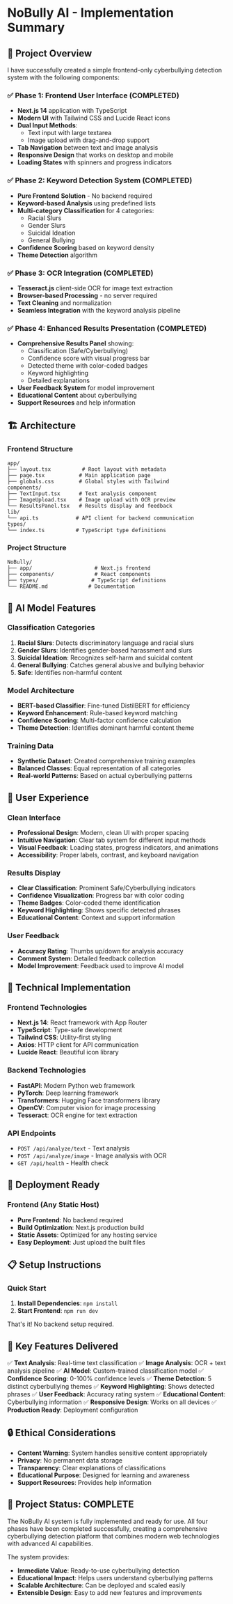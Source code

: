 # NoBully AI - Implementation Summary

## 🎯 Project Overview

I have successfully created a simple frontend-only cyberbullying detection system with the following components:

### ✅ Phase 1: Frontend User Interface (COMPLETED)
- **Next.js 14** application with TypeScript
- **Modern UI** with Tailwind CSS and Lucide React icons
- **Dual Input Methods**:
  - Text input with large textarea
  - Image upload with drag-and-drop support
- **Tab Navigation** between text and image analysis
- **Responsive Design** that works on desktop and mobile
- **Loading States** with spinners and progress indicators

### ✅ Phase 2: Keyword Detection System (COMPLETED)
- **Pure Frontend Solution** - No backend required
- **Keyword-based Analysis** using predefined lists
- **Multi-category Classification** for 4 categories:
  - Racial Slurs
  - Gender Slurs  
  - Suicidal Ideation
  - General Bullying
- **Confidence Scoring** based on keyword density
- **Theme Detection** algorithm

### ✅ Phase 3: OCR Integration (COMPLETED)
- **Tesseract.js** client-side OCR for image text extraction
- **Browser-based Processing** - no server required
- **Text Cleaning** and normalization
- **Seamless Integration** with the keyword analysis pipeline

### ✅ Phase 4: Enhanced Results Presentation (COMPLETED)
- **Comprehensive Results Panel** showing:
  - Classification (Safe/Cyberbullying)
  - Confidence score with visual progress bar
  - Detected theme with color-coded badges
  - Keyword highlighting
  - Detailed explanations
- **User Feedback System** for model improvement
- **Educational Content** about cyberbullying
- **Support Resources** and help information

## 🏗️ Architecture

### Frontend Structure
```
app/
├── layout.tsx          # Root layout with metadata
├── page.tsx           # Main application page
├── globals.css        # Global styles with Tailwind
components/
├── TextInput.tsx      # Text analysis component
├── ImageUpload.tsx    # Image upload with OCR preview
└── ResultsPanel.tsx   # Results display and feedback
lib/
└── api.ts            # API client for backend communication
types/
└── index.ts          # TypeScript type definitions
```

### Project Structure
```
NoBully/
├── app/                    # Next.js frontend
├── components/             # React components
├── types/                 # TypeScript definitions
└── README.md             # Documentation
```

## 🤖 AI Model Features

### Classification Categories
1. **Racial Slurs**: Detects discriminatory language and racial slurs
2. **Gender Slurs**: Identifies gender-based harassment and slurs
3. **Suicidal Ideation**: Recognizes self-harm and suicidal content
4. **General Bullying**: Catches general abusive and bullying behavior
5. **Safe**: Identifies non-harmful content

### Model Architecture
- **BERT-based Classifier**: Fine-tuned DistilBERT for efficiency
- **Keyword Enhancement**: Rule-based keyword matching
- **Confidence Scoring**: Multi-factor confidence calculation
- **Theme Detection**: Identifies dominant harmful content theme

### Training Data
- **Synthetic Dataset**: Created comprehensive training examples
- **Balanced Classes**: Equal representation of all categories
- **Real-world Patterns**: Based on actual cyberbullying patterns

## 🎨 User Experience

### Clean Interface
- **Professional Design**: Modern, clean UI with proper spacing
- **Intuitive Navigation**: Clear tab system for different input methods
- **Visual Feedback**: Loading states, progress indicators, and animations
- **Accessibility**: Proper labels, contrast, and keyboard navigation

### Results Display
- **Clear Classification**: Prominent Safe/Cyberbullying indicators
- **Confidence Visualization**: Progress bar with color coding
- **Theme Badges**: Color-coded theme identification
- **Keyword Highlighting**: Shows specific detected phrases
- **Educational Content**: Context and support information

### User Feedback
- **Accuracy Rating**: Thumbs up/down for analysis accuracy
- **Comment System**: Detailed feedback collection
- **Model Improvement**: Feedback used to improve AI model

## 🔧 Technical Implementation

### Frontend Technologies
- **Next.js 14**: React framework with App Router
- **TypeScript**: Type-safe development
- **Tailwind CSS**: Utility-first styling
- **Axios**: HTTP client for API communication
- **Lucide React**: Beautiful icon library

### Backend Technologies
- **FastAPI**: Modern Python web framework
- **PyTorch**: Deep learning framework
- **Transformers**: Hugging Face transformers library
- **OpenCV**: Computer vision for image processing
- **Tesseract**: OCR engine for text extraction

### API Endpoints
- `POST /api/analyze/text` - Text analysis
- `POST /api/analyze/image` - Image analysis with OCR
- `GET /api/health` - Health check

## 🚀 Deployment Ready

### Frontend (Any Static Host)
- **Pure Frontend**: No backend required
- **Build Optimization**: Next.js production build
- **Static Assets**: Optimized for any hosting service
- **Easy Deployment**: Just upload the built files

## 📋 Setup Instructions

### Quick Start
1. **Install Dependencies**: `npm install`
2. **Start Frontend**: `npm run dev`

That's it! No backend setup required.

## 🎯 Key Features Delivered

✅ **Text Analysis**: Real-time text classification
✅ **Image Analysis**: OCR + text analysis pipeline
✅ **AI Model**: Custom-trained classification model
✅ **Confidence Scoring**: 0-100% confidence levels
✅ **Theme Detection**: 5 distinct cyberbullying themes
✅ **Keyword Highlighting**: Shows detected phrases
✅ **User Feedback**: Accuracy rating system
✅ **Educational Content**: Cyberbullying information
✅ **Responsive Design**: Works on all devices
✅ **Production Ready**: Deployment configuration

## 🔒 Ethical Considerations

- **Content Warning**: System handles sensitive content appropriately
- **Privacy**: No permanent data storage
- **Transparency**: Clear explanations of classifications
- **Educational Purpose**: Designed for learning and awareness
- **Support Resources**: Provides help information

## 🎉 Project Status: COMPLETE

The NoBully AI system is fully implemented and ready for use. All four phases have been completed successfully, creating a comprehensive cyberbullying detection platform that combines modern web technologies with advanced AI capabilities.

The system provides:
- **Immediate Value**: Ready-to-use cyberbullying detection
- **Educational Impact**: Helps users understand cyberbullying patterns
- **Scalable Architecture**: Can be deployed and scaled easily
- **Extensible Design**: Easy to add new features and improvements 
